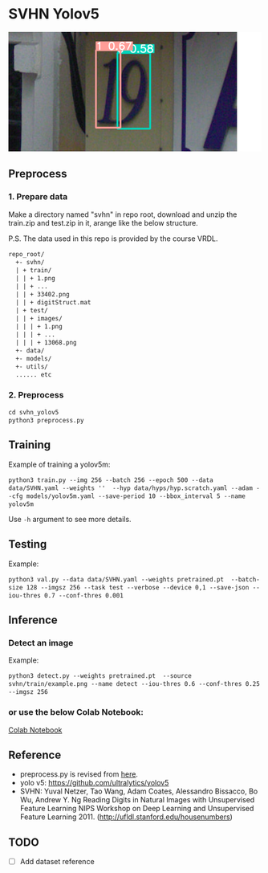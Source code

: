 # SVHN Yolov5

![example image](data/images/example.png)

## Preprocess

### 1. Prepare data

Make a directory named "svhn" in repo root, download and unzip the train.zip and test.zip in it, arange like the below structure.

P.S. The data used in this repo is provided by the course VRDL.

```text
repo_root/
  +- svhn/
  | + train/
  | | + 1.png
  | | + ...
  | | + 33402.png
  | | + digitStruct.mat
  | + test/
  | | + images/
  | | | + 1.png
  | | | + ...
  | | | + 13068.png
  +- data/
  +- models/
  +- utils/
  ...... etc
```

### 2. Preprocess

```shell script
cd svhn_yolov5
python3 preprocess.py
```

## Training

Example of training a yolov5m:
```shell script
python3 train.py --img 256 --batch 256 --epoch 500 --data data/SVHN.yaml --weights ''  --hyp data/hyps/hyp.scratch.yaml --adam --cfg models/yolov5m.yaml --save-period 10 --bbox_interval 5 --name yolov5m
```
Use `-h` argument to see more details.

## Testing 

Example:
```shell script
python3 val.py --data data/SVHN.yaml --weights pretrained.pt  --batch-size 128 --imgsz 256 --task test --verbose --device 0,1 --save-json --iou-thres 0.7 --conf-thres 0.001
```

## Inference

### Detect an image

Example:
```shell script
python3 detect.py --weights pretrained.pt  --source svhn/train/example.png --name detect --iou-thres 0.6 --conf-thres 0.25 --imgsz 256
```
### or use the below Colab Notebook:

[Colab Notebook](https://colab.research.google.com/drive/1HpMbE9zK_oijZgPaI0Rncuqa0HAGe7b6?usp=sharing)

## Reference

- preprocess.py is revised from [here](https://github.com/072jiajia/CVDL_HW2/blob/main/prepare.py). 
- yolo v5: https://github.com/ultralytics/yolov5    
- SVHN: Yuval Netzer, Tao Wang, Adam Coates, Alessandro Bissacco, Bo Wu, Andrew Y. Ng Reading Digits in Natural Images with Unsupervised Feature Learning NIPS Workshop on Deep Learning and Unsupervised Feature Learning 2011. (http://ufldl.stanford.edu/housenumbers)


## TODO

- [ ] Add dataset reference
